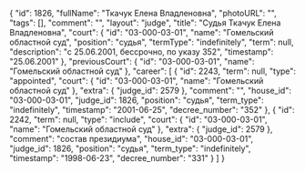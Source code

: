 {
    "id": 1826,
    "fullName": "Ткачук Елена Владленовна",
    "photoURL": "",
    "tags": [],
    "comment": "",
    "layout": "judge",
    "title": "Судья Ткачук Елена Владленовна",
    "court": {
        "id": "03-000-03-01",
        "name": "Гомельский областной суд",
        "position": "судья",
        "termType": "indefinitely",
        "term": null,
        "description": "c 25.06.2001, бессрочно, по указу 352",
        "timestamp": "25.06.2001"
    },
    "previousCourt": {
        "id": "03-000-03-01",
        "name": "Гомельский областной суд"
    },
    "career": [
        {
            "id": 2243,
            "term": null,
            "type": "appointed",
            "court": {
                "id": "03-000-03-01",
                "name": "Гомельский областной суд"
            },
            "extra": {
                "judge_id": 2579
            },
            "comment": "",
            "house_id": "03-000-03-01",
            "judge_id": 1826,
            "position": "судья",
            "term_type": "indefinitely",
            "timestamp": "2001-06-25",
            "decree_number": "352"
        },
        {
            "id": 2242,
            "term": null,
            "type": "include",
            "court": {
                "id": "03-000-03-01",
                "name": "Гомельский областной суд"
            },
            "extra": {
                "judge_id": 2579
            },
            "comment": "состав президиума",
            "house_id": "03-000-03-01",
            "judge_id": 1826,
            "position": "судья",
            "term_type": "indefinitely",
            "timestamp": "1998-06-23",
            "decree_number": "331"
        }
    ]
}